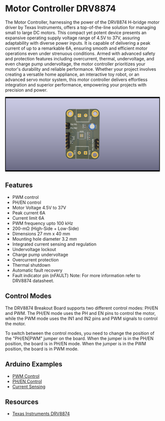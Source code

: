 # Motor Controller DRV8874

The Motor Controller, harnessing the power of the DRV8874 H-bridge motor driver by Texas Instruments, offers a top-of-the-line solution for managing small to large DC motors. This compact yet potent device presents an expansive operating supply voltage range of 4.5V to 37V, assuring adaptability with diverse power inputs. It is capable of delivering a peak current of up to a remarkable 6A, ensuring smooth and efficient motor operations even under strenuous conditions. Armed with advanced safety and protection features including overcurrent, thermal, undervoltage, and even charge pump undervoltage, the motor controller prioritizes your motor's durability and reliable performance. Whether your project involves creating a versatile home appliance, an interactive toy robot, or an advanced servo motor system, this motor controller delivers effortless integration and superior performance, empowering your projects with precision and power.

![](./DRV8874-breakout-board.png)

## Features
- PWM control
- PH/EN control
- Motor Voltage 4.5V to 37V
- Peak current 6A
- Current limit 6A
- PWM frequency upto 100 kHz
- 200-mΩ (High-Side + Low-Side)
- Dimensions 27 mm x 40 mm
- Mounting hole diameter 3.2 mm
- Integrated current sensing and regulation
- Undervoltage lockout
- Charge pump undervoltage
- Overcurrent protection
- Thermal shutdown
- Automatic fault recovery
- Fault indicator pin (nFAULT)
Note: For more information refer to DRV8874 datasheet.

## Control Modes

The DRV8874 Breakout Board supports two different control modes: PH/EN and PWM. The PH/EN mode uses the PH and EN pins to control the motor, while the PWM mode uses the IN1 and IN2 pins and PWM signals to control the motor.

To switch between the control modes, you need to change the position of the "PH/EN|PWM" jumper on the board. When the jumper is in the PH/EN position, the board is in PH/EN mode. When the jumper is in the PWM position, the board is in PWM mode.

## Arduino Examples

* [PWM Control](./exampes/PWMControl/PWMControl.ino)
* [PH/EN Control](./exampes/PHENControl/PHENControl.ino)
* [Current Sensing](./exampes/CurrentSensing/CurrentSensing.ino)

## Resources

- [Texas Instruments DRV8874](https://www.ti.com/lit/ds/symlink/drv8874.pdf?ts=1678750825020&ref_url=https%253A%252F%252Fwww.ti.com%252Fproduct%252FDRV8874)